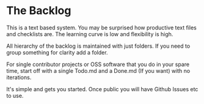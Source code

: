 # The Backlog

This is a text based system. You may be surprised how productive text files and checklists are.
The learning curve is low and flexibility is high.

All hierarchy of the backlog is maintained with just folders.
If you need to group something for clarity add a folder.

For single contributor projects or OSS software that you do in your 
spare time, start off with a single Todo.md and a Done.md (If you want) with no iterations.

It's simple and gets you started. Once public you will have Github Issues etc to use.